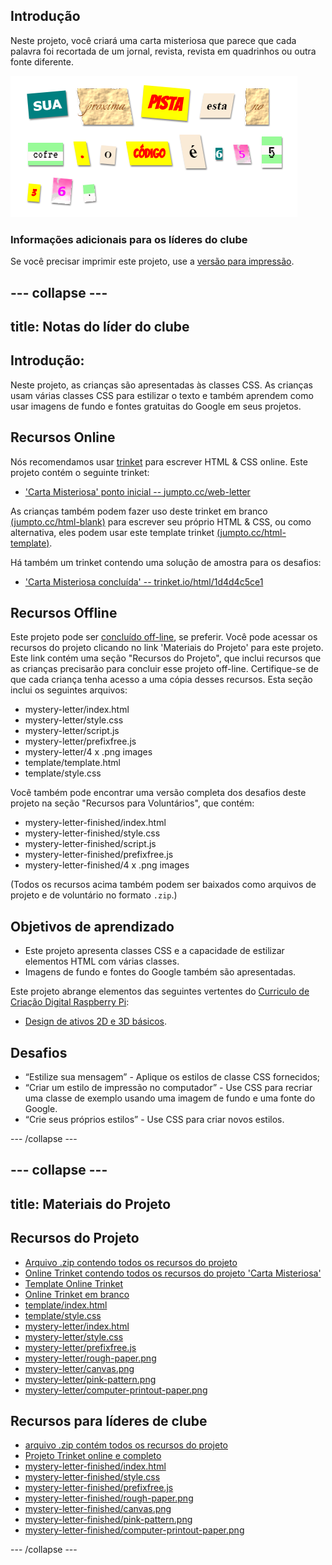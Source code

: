 ## Introdução

Neste projeto, você criará uma carta misteriosa que parece que cada palavra foi recortada de um jornal, revista, revista em quadrinhos ou outra fonte diferente.

![screenshot](images/letter-final.png)

### Informações adicionais para os líderes do clube

Se você precisar imprimir este projeto, use a [versão para impressão](https://projects.raspberrypi.org/en/projects/mystery-letter/print).

## \--- collapse \---

## title: Notas do líder do clube

## Introdução:

Neste projeto, as crianças são apresentadas às classes CSS. As crianças usam várias classes CSS para estilizar o texto e também aprendem como usar imagens de fundo e fontes gratuitas do Google em seus projetos.

## Recursos Online

Nós recomendamos usar [trinket](https://trinket.io/) para escrever HTML & CSS online. Este projeto contém o seguinte trinket:

* ['Carta Misteriosa' ponto inicial -- jumpto.cc/web-letter](http://jumpto.cc/web-letter)

As crianças também podem fazer uso deste trinket em branco [(jumpto.cc/html-blank)](http://jumpto.cc/html-blank) para escrever seu próprio HTML & CSS, ou como alternativa, eles podem usar este template trinket [(jumpto.cc/html-template)](http://jumpto.cc/html-template).

Há também um trinket contendo uma solução de amostra para os desafios:

* ['Carta Misteriosa concluída' -- trinket.io/html/1d4d4c5ce1](https://trinket.io/html/1d4d4c5ce1)

## Recursos Offline

Este projeto pode ser [concluído off-line](https://www.codeclubprojects.org/en-GB/resources/webdev-working-offline/), se preferir. Você pode acessar os recursos do projeto clicando no link 'Materiais do Projeto' para este projeto. Este link contém uma seção "Recursos do Projeto", que inclui recursos que as crianças precisarão para concluir esse projeto off-line. Certifique-se de que cada criança tenha acesso a uma cópia desses recursos. Esta seção inclui os seguintes arquivos:

* mystery-letter/index.html
* mystery-letter/style.css
* mystery-letter/script.js
* mystery-letter/prefixfree.js
* mystery-letter/4 x .png images
* template/template.html
* template/style.css

Você também pode encontrar uma versão completa dos desafios deste projeto na seção "Recursos para Voluntários", que contém:

* mystery-letter-finished/index.html
* mystery-letter-finished/style.css
* mystery-letter-finished/script.js
* mystery-letter-finished/prefixfree.js
* mystery-letter-finished/4 x .png images

(Todos os recursos acima também podem ser baixados como arquivos de projeto e de voluntário no formato `.zip`.)

## Objetivos de aprendizado

* Este projeto apresenta classes CSS e a capacidade de estilizar elementos HTML com várias classes.
* Imagens de fundo e fontes do Google também são apresentadas. 

Este projeto abrange elementos das seguintes vertentes do [Curriculo de Criação Digital Raspberry Pi](http://rpf.io/curriculum):

* [Design de ativos 2D e 3D básicos](https://www.raspberrypi.org/curriculum/design/creator).

## Desafios

* “Estilize sua mensagem” - Aplique os estilos de classe CSS fornecidos;
* “Criar um estilo de impressão no computador” - Use CSS para recriar uma classe de exemplo usando uma imagem de fundo e uma fonte do Google. 
* “Crie seus próprios estilos” - Use CSS para criar novos estilos.

\--- /collapse \---

## \--- collapse \---

## title: Materiais do Projeto

## Recursos do Projeto

* [Arquivo .zip contendo todos os recursos do projeto](https://rpf.io/p/en/mystery-letter-go)
* [Online Trinket contendo todos os recursos do projeto 'Carta Misteriosa'](http://jumpto.cc/web-letter)
* [Template Online Trinket](http://jumpto.cc/trinket-template)
* [Online Trinket em branco](http://jumpto.cc/trinket-blank)
* [template/index.html](resources/template-index.html)
* [template/style.css](resources/template-style.css)
* [mystery-letter/index.html](resources/mystery-letter-index.html)
* [mystery-letter/style.css](resources/mystery-letter-style.css)
* [mystery-letter/prefixfree.js](resources/mystery-letter-prefixfree.js)
* [mystery-letter/rough-paper.png](resources/mystery-letter-rough-paper.png)
* [mystery-letter/canvas.png](resources/mystery-letter-canvas.png)
* [mystery-letter/pink-pattern.png](resources/mystery-letter-pink-pattern.png)
* [mystery-letter/computer-printout-paper.png](resources/mystery-letter-computer-printout-paper.png)

## Recursos para líderes de clube

* [arquivo .zip contém todos os recursos do projeto](https://rpf.io/p/en/mystery-letter-go)
* [Projeto Trinket online e completo](https://trinket.io/html/1d4d4c5ce1)
* [mystery-letter-finished/index.html](resources/mystery-letter-finished-index.html)
* [mystery-letter-finished/style.css](resources/mystery-letter-finished-style.css)
* [mystery-letter-finished/prefixfree.js](resources/mystery-letter-finished-prefixfree.js)
* [mystery-letter-finished/rough-paper.png](resources/mystery-letter-finished-rough-paper.png)
* [mystery-letter-finished/canvas.png](resources/mystery-letter-finished-canvas.png)
* [mystery-letter-finished/pink-pattern.png](resources/mystery-letter-finished-pink-pattern.png)
* [mystery-letter-finished/computer-printout-paper.png](resources/mystery-letter-finished-computer-printout-paper.png)

\--- /collapse \---